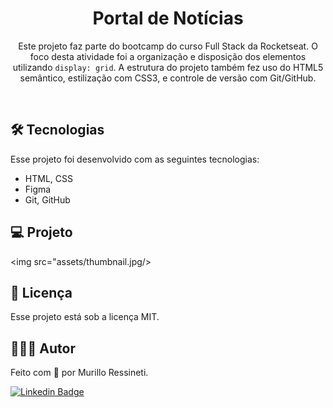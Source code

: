<h1 align="center">Portal de Notícias</h1>

<p align="center">
  Este projeto faz parte do bootcamp do curso Full Stack da Rocketseat. O foco desta atividade foi a organização e disposição dos elementos utilizando <code>display: grid</code>. A estrutura do projeto também fez uso do HTML5 semântico, estilização com CSS3, e controle de versão com Git/GitHub.
</p>

<br>

## 🛠 Tecnologias

Esse projeto foi desenvolvido com as seguintes tecnologias:

- HTML, CSS
- Figma
- Git, GitHub

## 💻 Projeto

<img src="assets/thumbnail.jpg/>

## 📝 Licença

Esse projeto está sob a licença MIT.

## 🙋🏻‍♂️ Autor

Feito com 💙 por Murillo Ressineti.

[![Linkedin Badge](https://img.shields.io/badge/-Murillo-blue?style=flat-square&logo=Linkedin&logoColor=white&link=https://www.linkedin.com/in/murilloressineti/)](https://www.linkedin.com/in/murilloressineti/)
